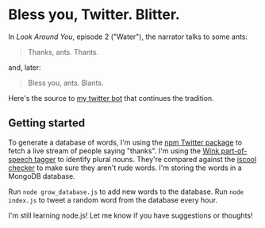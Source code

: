 # Bless you, Twitter. Blitter.

In *Look Around You*, episode 2 ("Water"), the narrator talks to some ants:

> Thanks, ants. Thants.

and, later:

> Bless you, ants. Blants.

Here's the source to [my twitter bot](https://twitter.com/thanksscientist) that continues the tradition.

## Getting started

To generate a database of words, I'm using the [npm Twitter package](https://www.npmjs.com/package/twitter) to fetch a live stream of people saying "thanks". I'm using the [Wink part-of-speech tagger](https://www.npmjs.com/package/wink-pos-tagger) to identify plural nouns. They're compared against the [iscool checker](https://npmjs.com/package/iscool) to make sure they aren't rude words. I'm storing the words in a MongoDB database.

Run `node grow_database.js` to add new words to the database. Run `node index.js` to tweet a random word from the database every hour.

I'm still learning node.js! Let me know if you have suggestions or thoughts!
